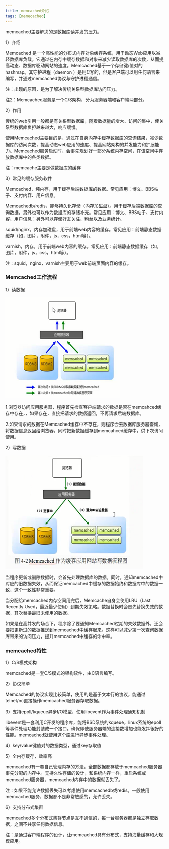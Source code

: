 ```yaml
---
title: memcached介绍
tags: [memecached]
---
```


memcached主要解决的是数据库读并发的压力。

1）介绍

Memcached 是一个高性能的分布式内存对象缓存系统，用于动态Web应用以减轻数据库负载。它通过在内存中缓存数据和对象来减少读取数据库的次数，从而提高动态、数据库驱动网站的速度。Memcached基于一个存储键/值对的hashmap。其守护进程（daemon ）是用C写的，但是客户端可以用任何语言来编写，并通过memcached协议与守护进程通信。

注：出现的原因，是为了解决传统关系型数据库访问压力。

注2：Memcached服务是一个C/S架构，分为服务器端和客户端两部分。

2）作用

传统的web引用一般都是有关系型数据库，随着数据量的增大、访问的集中，使关系型数据库负担越来越大，响应缓慢。

使用Memcached主要目的是，通过在自身内存中缓存数据库的查询结果，减少数据库的访问次数，提高动态web应用的速度、提高网站架构的并发能力和扩展能力。Memcached服务启动时，会事先规划好一部分系统内存空间，在该空间中存放数据库中的各类数据。

注：memcache主要是做数据库的缓存

3）常见的缓存服务软件

Memcached，纯内存，用于缓存后端数据库的数据。常见应用：博文、BBS帖子、支付内容、用户信息。

Memcachedb/redis，能够持久化存储（内存加磁盘）。用于缓存后端数据库的查询数据，另外也可以作为数据库的存储补充。常见应用：博文、BBS帖子、支付内容、用户信息：另外可以存储好友关注、粉丝以及业务统计。

squid/nginx，内存加磁盘，用于前端web内容的缓存。常见应用：前端静态数据缓存（如，图片，附件，js，css，html等）。

varnish，内存，用于前端web内容的缓存。常见应用：前端静态数据缓存（如，图片，附件，js，css，html等）。

注：squid，nginx，varnish主要用于web前端页面内容的缓存。

### Memcached工作流程

1）读数据

![](images/architecture/memcached/readworkflow.png)

1.浏览器访问应用服务器，程序首先检查客户端请求的数据是否在memcahced缓存中存在，，如果存在，直接把请求的数据返回，不再请求后端数据库。

2.如果请求的数据在Memcached缓存中不存在，则程序会去数据库服务器查询，将数据信息返回给浏览器，同时把新数据缓存到memcahced缓存中，供下次访问使用。

2）写数据

![](images/architecture/memcached/writeworkflow.png)

当程序更新或删除数据时，会首先处理数据库的数据。同时，通知memcached中对应的旧数据失效，从而保证memcached中缓存的数据始终和数据库中的数据一致，这个一致性非常重要。

当分配给memcached内存空间用完后，Memcache自身会使用LRU（Last Recently Used，最近最少使用）到期失效策略。数据替换时会首先替换失效的数据，其次替换最旧未使用的数据。

如果是在高并发的场合下，程序除了要通知Memcached过期的失效数据外，还会要把更新过的数据推送到memcached中缓存起来。这样可以减少第一次查询数据库带来的访问压力，提升memcached中缓存的命中率。

### memcached特性

1）C/S模式架构

memcached是一套C/S模式的架构软件，由C语言编写。

2）协议简单

Memcached的协议实现比较简单，使用的是基于文本行的协议，能通过telnet/nc直接操作memcached服务器存取数据。

3）支持epoll/kqueue异步I/O模型，使用libevent作为事件处理通知机制

libevent是一套利用C开发的程序库，能将BSD系统的kqueue，linux系统的epoll等事件处理功能封装成一个接口。确保即使服务器端的连接数增加也能发挥很好的性能。memcached就使用这个库进行异步事件处理。

4）key/value键值对的数据类型，通过key存取值

5）全内存缓存，效率高

memcached有一套自己管理内存的方法，全部数据都存放于memcached服务器事先分配的内存中。无持久性存储的设计，和系统内存一样，重启系统或memcached服务器，memcached内存中的数据就丢失了。

注：如果不能允许数据丢失可以考虑使用memcachedb或redis。一般使用memcached服务，数据都不是非常敏感的，允许丢失。

6）支持分布式集群

memcached多个分布式集群节点是互不通信的，每一台服务器都是独立存取数据，之间不共享任何数据信息。

注：是通过客户端程序的设计，让memcached具有分布式，支持海量缓存和大规模应用。